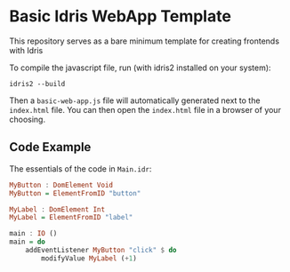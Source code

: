 # Basic Idris WebApp Template

This repository serves as a bare minimum template for creating frontends with Idris

To compile the javascript file, run (with idris2 installed on your system):

```
idris2 --build
```

Then a `basic-web-app.js` file will automatically generated next to the `index.html` file.
You can then open the `index.html` file in a browser of your choosing.

## Code Example

The essentials of the code in `Main.idr`:

```haskell
MyButton : DomElement Void
MyButton = ElementFromID "button"

MyLabel : DomElement Int
MyLabel = ElementFromID "label"

main : IO ()
main = do 
    addEventListener MyButton "click" $ do 
        modifyValue MyLabel (+1)
```